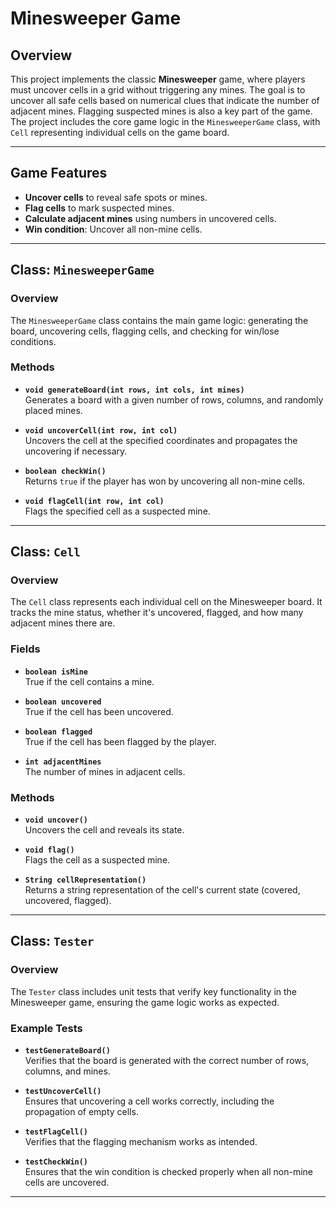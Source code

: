 # Minesweeper Game

## Overview

This project implements the classic **Minesweeper** game, where players must uncover cells in a grid without triggering any mines. The goal is to uncover all safe cells based on numerical clues that indicate the number of adjacent mines. Flagging suspected mines is also a key part of the game. The project includes the core game logic in the `MinesweeperGame` class, with `Cell` representing individual cells on the game board.

---


## Game Features

- **Uncover cells** to reveal safe spots or mines.
- **Flag cells** to mark suspected mines.
- **Calculate adjacent mines** using numbers in uncovered cells.
- **Win condition**: Uncover all non-mine cells.

---

## Class: `MinesweeperGame`

### Overview

The `MinesweeperGame` class contains the main game logic: generating the board, uncovering cells, flagging cells, and checking for win/lose conditions.

### Methods

- **`void generateBoard(int rows, int cols, int mines)`**  
  Generates a board with a given number of rows, columns, and randomly placed mines.

- **`void uncoverCell(int row, int col)`**  
  Uncovers the cell at the specified coordinates and propagates the uncovering if necessary.

- **`boolean checkWin()`**  
  Returns `true` if the player has won by uncovering all non-mine cells.

- **`void flagCell(int row, int col)`**  
  Flags the specified cell as a suspected mine.

---

## Class: `Cell`

### Overview

The `Cell` class represents each individual cell on the Minesweeper board. It tracks the mine status, whether it's uncovered, flagged, and how many adjacent mines there are.

### Fields

- **`boolean isMine`**  
  True if the cell contains a mine.

- **`boolean uncovered`**  
  True if the cell has been uncovered.

- **`boolean flagged`**  
  True if the cell has been flagged by the player.

- **`int adjacentMines`**  
  The number of mines in adjacent cells.

### Methods

- **`void uncover()`**  
  Uncovers the cell and reveals its state.

- **`void flag()`**  
  Flags the cell as a suspected mine.

- **`String cellRepresentation()`**  
  Returns a string representation of the cell's current state (covered, uncovered, flagged).

---

## Class: `Tester`

### Overview

The `Tester` class includes unit tests that verify key functionality in the Minesweeper game, ensuring the game logic works as expected.

### Example Tests

- **`testGenerateBoard()`**  
  Verifies that the board is generated with the correct number of rows, columns, and mines.

- **`testUncoverCell()`**  
  Ensures that uncovering a cell works correctly, including the propagation of empty cells.

- **`testFlagCell()`**  
  Verifies that the flagging mechanism works as intended.

- **`testCheckWin()`**  
  Ensures that the win condition is checked properly when all non-mine cells are uncovered.

---



